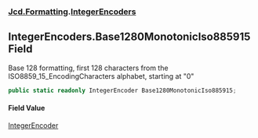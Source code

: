 ### [Jcd.Formatting](Jcd_Formatting.md 'Jcd.Formatting').[IntegerEncoders](Jcd_Formatting_IntegerEncoders.md 'Jcd.Formatting.IntegerEncoders')
## IntegerEncoders.Base1280MonotonicIso885915 Field
Base 128 formatting, first 128 characters from the ISO8859_15_EncodingCharacters alphabet, starting at "0"  
```csharp
public static readonly IntegerEncoder Base1280MonotonicIso885915;
```
#### Field Value
[IntegerEncoder](Jcd_Formatting_IntegerEncoder.md 'Jcd.Formatting.IntegerEncoder')
